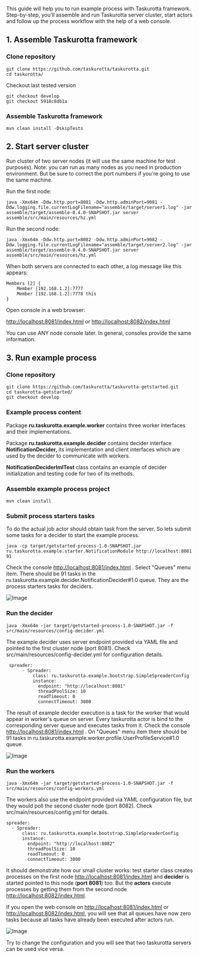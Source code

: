 This guide will help you to run example process with Taskurotta framework. Step-by-step, you'll assemble and
run Taskurotta server cluster, start actors and follow up the process workflow with the help of a web console.

## 1. Assemble Taskurotta framework

### Clone repository

    git clone https://github.com/taskurotta/taskurotta.git
    cd taskurotta/

Checkout last tested version

    git checkout develop
    git checkout 5918c8db1a

### Assemble Taskurotta framework

    mvn clean install -DskipTests

## 2. Start server cluster

Run cluster of two server nodes (it will use the same machine for test purposes). Note: you can run as many nodes as you need in production environment.
But be sure to correct the port numbers if you're going to use the same machine.

Run the first node:

    java -Xmx64m -Ddw.http.port=8081 -Ddw.http.adminPort=9081 -Ddw.logging.file.currentLogFilename="assemble/target/server1.log" -jar assemble/target/assemble-0.4.0-SNAPSHOT.jar server assemble/src/main/resources/hz.yml
    
Run the second node:

    java -Xmx64m -Ddw.http.port=8082 -Ddw.http.adminPort=9082 -Ddw.logging.file.currentLogFilename="assemble/target/server2.log" -jar assemble/target/assemble-0.4.0-SNAPSHOT.jar server assemble/src/main/resources/hz.yml
    
When both servers are connected to each other, a log message like this appears:

    Members [2] {
    	Member [192.168.1.2]:7777
    	Member [192.168.1.2]:7778 this
    }


Open console in a web browser:

[http://localhost:8081/index.html](http://localhost:8081/index.html) or [http://localhost:8082/index.html](http://localhost:8082/index.html)

You can use ANY node console later. In general, consoles provide the same information.

## 3. Run example process

### Clone repository

    git clone https://github.com/taskurotta/taskurotta-getstarted.git
    cd taskurotta-getstarted/
    git checkout develop

### Example process content

Package **ru.taskurotta.example.worker** contains three worker interfaces and their implementations.

Package **ru.taskurotta.example.decider** contains decider interface **NotificationDecider**, its implementation and
client interfaces which are used by the decider to communicate with workers.

**NotificationDeciderImlTest** class contains an example of decider initialization and testing code for two of its methods.

### Assemble example process project

    mvn clean install

### Submit process starters tasks

To do the actual job actor should obtain task from the server. So lets submit some tasks for a decider to start the example process.

    java -cp target/getstarted-process-1.0-SNAPSHOT.jar ru.taskurotta.example.starter.NotificationModule http://localhost:8081 91

Check the console [http://localhost:8081/index.html](http://localhost:8081/index.html) . Select "Queues" menu item. There should be 91 tasks in the
ru.taskurotta.example.decider.NotificationDecider#1.0 queue. They are the process starters tasks for deciders.

![Image](https://raw.github.com/taskurotta/taskurotta-getstarted/develop/img/step1.jpg)

### Run the decider

    java -Xmx64m -jar target/getstarted-process-1.0-SNAPSHOT.jar -f src/main/resources/config-decider.yml

The example decider uses server endpoint provided via YAML file and pointed to the first cluster node (port 8081).
Check src/main/resources/config-decider.yml for configuration details.

     spreader:
          - Spreader:
              class: ru.taskurotta.example.bootstrap.SimpleSpreaderConfig
              instance:
                endpoint: "http://localhost:8081"
                threadPoolSize: 10
                readTimeout: 0
                connectTimeout: 3000

The result of example decider execution is a task for the worker that would appear in worker's queue on server.
Every taskurotta actor is bind to the corresponding server queue and executes tasks from it.
Check the console [http://localhost:8081/index.html](http://localhost:8081/index.html) . On "Queues" menu item there should be 91 tasks in ru.taskurotta.example.worker.profile.UserProfileService#1.0 queue.

![Image](https://raw.github.com/taskurotta/taskurotta-getstarted/develop/img/step2.jpg)

### Run the workers

    java -Xmx64m -jar target/getstarted-process-1.0-SNAPSHOT.jar -f src/main/resources/config-workers.yml

The workers also use the endpoint provided via YAML configuration file, but they would poll the second cluster node (port 8082).
Check src/main/resources/config.yml for details.

    spreader:
      - Spreader:
          class: ru.taskurotta.example.bootstrap.SimpleSpreaderConfig
          instance:
            endpoint: "http://localhost:8082"
            threadPoolSize: 10
            readTimeout: 0
            connectTimeout: 3000

It should demonstrate how our small cluster works: test starter class creates processes on the first node [http://localhost:8081/index.html](http://localhost:8081/index.html) and
**decider** is started pointed to this node (**port 8081**) too.
But the **actors** execute processes by getting them from the second node [http://localhost:8082/index.html](http://localhost:8082/index.html).

If you open the web console on [http://localhost:8081/index.html](http://localhost:8081/index.html) or [http://localhost:8082/index.html](http://localhost:8082/index.html), you will see that all
queues have now zero tasks because all tasks have already been executed after actors run.

![Image](https://raw.github.com/taskurotta/taskurotta-getstarted/develop/img/step3.jpg)

Try to change the configuration and you will see that two taskurotta servers can be used vice versa.

